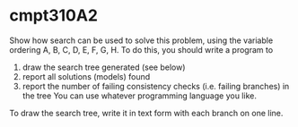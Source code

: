 # cmpt310A2

Show how search can be used to solve this problem, using the variable ordering A, B, C, D, E, F, G, H. To do this, you should write a program to

1. draw the search tree generated (see below)
2. report all solutions (models) found
3. report the number of failing consistency checks (i.e. failing branches) in the tree
You can use whatever programming language you like.

To draw the search tree, write it in text form with each branch on one line.

